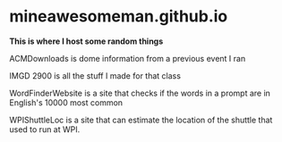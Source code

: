 # mineawesomeman.github.io

**This is where I host some random things**

ACMDownloads is dome information from a previous event I ran

IMGD 2900 is all the stuff I made for that class

WordFinderWebsite is a site that checks if the words in a prompt are in English's 10000 most common

WPIShuttleLoc is a site that can estimate the location of the shuttle that used to run at WPI.